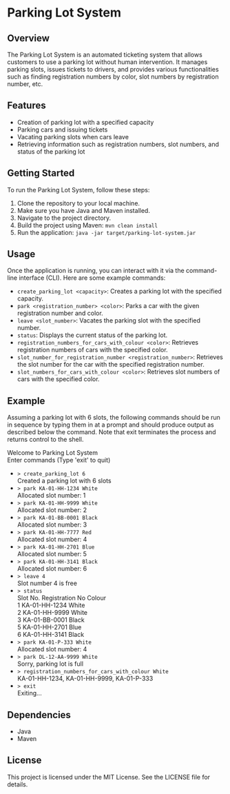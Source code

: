 # Parking Lot System

## Overview
The Parking Lot System is an automated ticketing system that allows customers to use a parking lot without human intervention. It manages parking slots, issues tickets to drivers, and provides various functionalities such as finding registration numbers by color, slot numbers by registration number, etc.

## Features
- Creation of parking lot with a specified capacity
- Parking cars and issuing tickets
- Vacating parking slots when cars leave
- Retrieving information such as registration numbers, slot numbers, and status of the parking lot

## Getting Started
To run the Parking Lot System, follow these steps:

1. Clone the repository to your local machine.
2. Make sure you have Java and Maven installed.
3. Navigate to the project directory.
4. Build the project using Maven: `mvn clean install`
5. Run the application: `java -jar target/parking-lot-system.jar`

## Usage
Once the application is running, you can interact with it via the command-line interface (CLI). Here are some example commands:

- `create_parking_lot <capacity>`: Creates a parking lot with the specified capacity.
- `park <registration_number> <color>`: Parks a car with the given registration number and color.
- `leave <slot_number>`: Vacates the parking slot with the specified number.
- `status`: Displays the current status of the parking lot.
- `registration_numbers_for_cars_with_colour <color>`: Retrieves registration numbers of cars with the specified color.
- `slot_number_for_registration_number <registration_number>`: Retrieves the slot number for the car with the specified registration number.
- `slot_numbers_for_cars_with_colour <color>`: Retrieves slot numbers of cars with the specified color.

## Example
Assuming a parking lot with 6 slots, the following commands should be run in sequence by typing them in at a prompt and should produce output as described below the command. Note that exit terminates the process and returns control to the shell. 


Welcome to Parking Lot System\
Enter commands (Type 'exit' to quit)
- `> create_parking_lot 6`\
Created a parking lot with 6 slots
- `> park KA-01-HH-1234 White`\
Allocated slot number: 1
- `> park KA-01-HH-9999 White`\
Allocated slot number: 2
- `> park KA-01-BB-0001 Black`\
Allocated slot number: 3
- `> park KA-01-HH-7777 Red`\
Allocated slot number: 4
- `> park KA-01-HH-2701 Blue`\
Allocated slot number: 5
- `> park KA-01-HH-3141 Black`\
Allocated slot number: 6
- `> leave 4`\
Slot number 4 is free
- `> status`\
Slot No. Registration No Colour\
1      KA-01-HH-1234 White\
2      KA-01-HH-9999 White\
3      KA-01-BB-0001 Black\
5      KA-01-HH-2701 Blue\
6      KA-01-HH-3141 Black
- `> park KA-01-P-333 White`\
Allocated slot number: 4
- `> park DL-12-AA-9999 White`\
Sorry, parking lot is full
- `> registration_numbers_for_cars_with_colour White`\
KA-01-HH-1234, KA-01-HH-9999, KA-01-P-333
- `> exit`\
Exiting...

## Dependencies
- Java
- Maven

## License
This project is licensed under the MIT License. See the LICENSE file for details.
